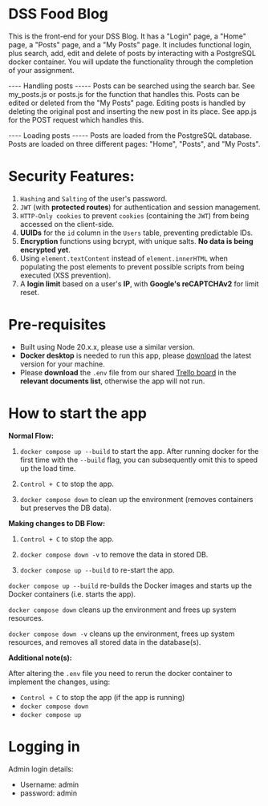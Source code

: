 # DSS Food Blog

This is the front-end for your DSS Blog. It has a "Login" page, a "Home" page, a "Posts" page, and a "My Posts" page. It includes
functional login, plus search, add, edit and delete of posts by interacting with a PostgreSQL docker container. You will update the functionality through the completion of your assignment.

---- Handling posts -----
Posts can be searched using the search bar. See my_posts.js or posts.js for the function that handles this.
Posts can be edited or deleted from the "My Posts" page. Editing posts is handled by deleting the original post and inserting the new post in its place. See app.js for the POST request which handles this.

 ---- Loading posts -----
Posts are loaded from the PostgreSQL database. Posts are loaded on three different pages: "Home", "Posts", and "My Posts".


# Security Features:

1. `Hashing` and `Salting` of the user's password.
2. `JWT` (with **protected routes**) for authentication and session management.
3. `HTTP-Only cookies` to prevent `cookies` (containing the `JWT`) from being accessed on the client-side.
4. **UUIDs** for the `id` column in the `Users` table, preventing predictable IDs.
5. **Encryption** functions using bcrypt, with unique salts. **No data is being encrypted yet**.
6. Using `element.textContent` instead of `element.innerHTML` when populating the post elements to prevent possible scripts from being executed (XSS prevention).
7. A **login limit** based on a user's **IP**, with **Google's reCAPTCHAv2** for limit reset.


# Pre-requisites

- Built using Node 20.x.x, please use a similar version.
- **Docker desktop** is needed to run this app, please [download](https://www.docker.com/products/docker-desktop/) the latest version for your machine.
- Please **download** the `.env` file from our shared [Trello board](https://trello.com/b/iofxikyy/dss2024-25-002-ug29) in the **relevant documents list**, otherwise the app will not run.

# How to start the app

**Normal Flow:**

1. `docker compose up --build` to start the app. After running docker for the first time with the `--build` flag, you can subsequently omit this to speed up the load time.

2. `Control + C` to stop the app.

3. `docker compose down` to clean up the environment (removes containers but preserves the DB data).

**Making changes to DB Flow:**

1. `Control + C` to stop the app.

2. `docker compose down -v` to remove the data in stored DB.

3. `docker compose up --build` to re-start the app.

`docker compose up --build` re-builds the Docker images and starts up the Docker containers (i.e. starts the app).

`docker compose down` cleans up the environment and frees up system resources.

`docker compose down -v` cleans up the environment, frees up system resources, and removes all stored data in the database(s).

**Additional note(s):**

After altering the `.env` file you need to rerun the docker container to implement the changes, using:
- `Control + C` to stop the app (if the app is running)
- `docker compose down`
- `docker compose up`


# Logging in

Admin login details:
- Username: admin
- password: admin

